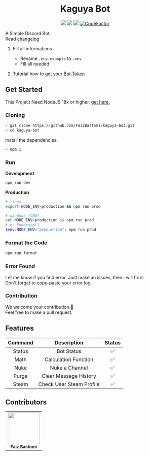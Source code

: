 <h1 align="center">Kaguya Bot</h1>
<div align="center">
<img src="https://img.shields.io/badge/Node-%3E%3D%2018-43853D?style=flat-square&logo=node.js&logoColor=white"/>
<img src="https://img.shields.io/badge/❤️Maintened-Yes-blue.svg?style=flat-square"/>
<img src="https://img.shields.io/github/languages/top/FaizBastomi/kaguya-bot?style=flat-square"/>
<a href="https://www.codefactor.io/repository/github/faizbastomi/kaguya-bot"><img src="https://www.codefactor.io/repository/github/faizbastomi/kaguya-bot/badge?style=flat-square" alt="CodeFactor" /></a>
</div>

A Simple Discord Bot.<br />
Read [changelog](https://github.com/FaizBastomi/kaguya-bot/blob/main/CHANGELOG.md)

1. Fill all informations.

    - Rename `.env.example` to `.env`
    - Fill all needed.

2. Tutorial how to get your <a href="https://www.writebots.com/discord-bot-token/" target="_blank">Bot Token</a>

## Get Started

This Project Need NodeJS 18x or higher, [get here.](https://nodejs.org/en/download/current/)

### Cloning

```sh
> git clone https://github.com/FaizBastomi/kaguya-bot.git
> cd kaguya-bot
```

Install the dependencies:

```sh
> npm i
```

### Run

**Development**
```sh
npm run dev
```

**Production**
```sh
# linux
export NODE_ENV=production && npm run prod
```
```ps1
# windows (CMD)
set NODE_ENV=production && npm run prod
# or Powershell
$env:NODE_ENV="production"; npm run prod
```

### Format the Code
```sh
npm run format
```

### Error Found

Let me know if you find error. Just make an issues, then i will fix it.<br />
Don't forget to copy-paste your error log.

### Contribution

We welcome your contribution.🤝<br />
Feel free to make a pull request.

## Features

| Command |       Description        | Status |
| :-----: | :----------------------: | :----: |
| Status  |        Bot Status        |   ✅   |
|  Math   |   Calculation Function   |   ✅   |
|  Nuke   |      Nuke a Channel      |   ✅   |
|  Purge  |  Clear Message History   |   ✅   |
|  Steam  | Check User Steam Profile |   ✅   |

## Contributors

<table>
  <tr>
<td align="center"><a href="https://github.com/FaizBastomi" target="_blank"><img src="https://avatars3.githubusercontent.com/u/64179402?s=400&u=e571e59ee3bbc85379fccad978539ea0b926a9cb&v=4" width="100px;" alt=""/></a><br />
<sub><b>Faiz Bastomi</b></sub><br /></td>
  </tr>
</table>
